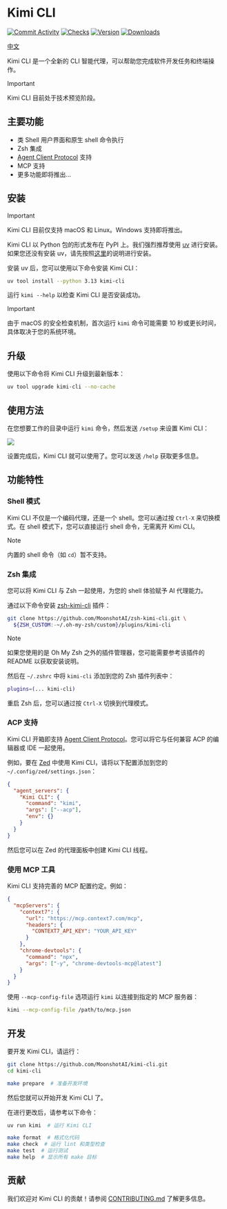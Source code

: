 # Kimi CLI

[![Commit Activity](https://img.shields.io/github/commit-activity/w/MoonshotAI/kimi-cli)](https://github.com/MoonshotAI/kimi-cli/graphs/commit-activity)
[![Checks](https://img.shields.io/github/check-runs/MoonshotAI/kimi-cli/main)](https://github.com/MoonshotAI/kimi-cli/actions)
[![Version](https://img.shields.io/pypi/v/kimi-cli)](https://pypi.org/project/kimi-cli/)
[![Downloads](https://img.shields.io/pypi/dw/kimi-cli)](https://pypistats.org/packages/kimi-cli)

[中文](https://www.kimi.com/coding/docs/kimi-cli.html)

Kimi CLI 是一个全新的 CLI 智能代理，可以帮助您完成软件开发任务和终端操作。

> [!IMPORTANT]
> Kimi CLI 目前处于技术预览阶段。

## 主要功能

- 类 Shell 用户界面和原生 shell 命令执行
- Zsh 集成
- [Agent Client Protocol] 支持
- MCP 支持
- 更多功能即将推出...

[Agent Client Protocol]: https://github.com/agentclientprotocol/agent-client-protocol

## 安装

> [!IMPORTANT]
> Kimi CLI 目前仅支持 macOS 和 Linux。Windows 支持即将推出。

Kimi CLI 以 Python 包的形式发布在 PyPI 上。我们强烈推荐使用 [uv](https://docs.astral.sh/uv/) 进行安装。如果您还没有安装 uv，请先按照[这里](https://docs.astral.sh/uv/getting-started/installation/)的说明进行安装。

安装 uv 后，您可以使用以下命令安装 Kimi CLI：

```sh
uv tool install --python 3.13 kimi-cli
```

运行 `kimi --help` 以检查 Kimi CLI 是否安装成功。

> [!IMPORTANT]
> 由于 macOS 的安全检查机制，首次运行 `kimi` 命令可能需要 10 秒或更长时间，具体取决于您的系统环境。

## 升级

使用以下命令将 Kimi CLI 升级到最新版本：

```sh
uv tool upgrade kimi-cli --no-cache
```

## 使用方法

在您想要工作的目录中运行 `kimi` 命令，然后发送 `/setup` 来设置 Kimi CLI：

![](./docs/images/setup.png)

设置完成后，Kimi CLI 就可以使用了。您可以发送 `/help` 获取更多信息。

## 功能特性

### Shell 模式

Kimi CLI 不仅是一个编码代理，还是一个 shell。您可以通过按 `Ctrl-X` 来切换模式。在 shell 模式下，您可以直接运行 shell 命令，无需离开 Kimi CLI。

> [!NOTE]
> 内置的 shell 命令（如 `cd`）暂不支持。

### Zsh 集成

您可以将 Kimi CLI 与 Zsh 一起使用，为您的 shell 体验赋予 AI 代理能力。

通过以下命令安装 [zsh-kimi-cli](https://github.com/MoonshotAI/zsh-kimi-cli) 插件：

```sh
git clone https://github.com/MoonshotAI/zsh-kimi-cli.git \
  ${ZSH_CUSTOM:-~/.oh-my-zsh/custom}/plugins/kimi-cli
```

> [!NOTE]
> 如果您使用的是 Oh My Zsh 之外的插件管理器，您可能需要参考该插件的 README 以获取安装说明。

然后在 `~/.zshrc` 中将 `kimi-cli` 添加到您的 Zsh 插件列表中：

```sh
plugins=(... kimi-cli)
```

重启 Zsh 后，您可以通过按 `Ctrl-X` 切换到代理模式。

### ACP 支持

Kimi CLI 开箱即支持 [Agent Client Protocol]。您可以将它与任何兼容 ACP 的编辑器或 IDE 一起使用。

例如，要在 [Zed](https://zed.dev/) 中使用 Kimi CLI，请将以下配置添加到您的 `~/.config/zed/settings.json`：

```json
{
  "agent_servers": {
    "Kimi CLI": {
      "command": "kimi",
      "args": ["--acp"],
      "env": {}
    }
  }
}
```

然后您可以在 Zed 的代理面板中创建 Kimi CLI 线程。

### 使用 MCP 工具

Kimi CLI 支持完善的 MCP 配置约定。例如：

```json
{
  "mcpServers": {
    "context7": {
      "url": "https://mcp.context7.com/mcp",
      "headers": {
        "CONTEXT7_API_KEY": "YOUR_API_KEY"
      }
    },
    "chrome-devtools": {
      "command": "npx",
      "args": ["-y", "chrome-devtools-mcp@latest"]
    }
  }
}
```

使用 `--mcp-config-file` 选项运行 `kimi` 以连接到指定的 MCP 服务器：

```sh
kimi --mcp-config-file /path/to/mcp.json
```

## 开发

要开发 Kimi CLI，请运行：

```sh
git clone https://github.com/MoonshotAI/kimi-cli.git
cd kimi-cli

make prepare  # 准备开发环境
```

然后您就可以开始开发 Kimi CLI 了。

在进行更改后，请参考以下命令：

```sh
uv run kimi  # 运行 Kimi CLI

make format  # 格式化代码
make check  # 运行 lint 和类型检查
make test  # 运行测试
make help  # 显示所有 make 目标
```

## 贡献

我们欢迎对 Kimi CLI 的贡献！请参阅 [CONTRIBUTING.md](./CONTRIBUTING.md) 了解更多信息。
